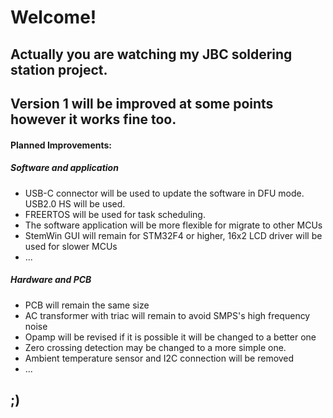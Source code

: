 # Welcome! 
## Actually you are watching my JBC soldering station project. 
## Version 1 will be improved at some points however it works fine too.
#### Planned Improvements:
##### Software and application 
- USB-C connector will be used to update the software in DFU mode. USB2.0 HS will be used.
- FREERTOS will be used for task scheduling. 
- The software application will be more flexible for migrate to other MCUs
- StemWin GUI will remain for STM32F4 or higher, 16x2 LCD driver will be used for slower MCUs 
- ...

##### Hardware and PCB
- PCB will remain the same size 
- AC transformer with triac will remain to avoid SMPS's high frequency noise
- Opamp will be revised if it is possible it will be changed to a better one
- Zero crossing detection may be changed to a more simple one.
- Ambient temperature sensor and I2C connection will be removed
- ...

## ;) 